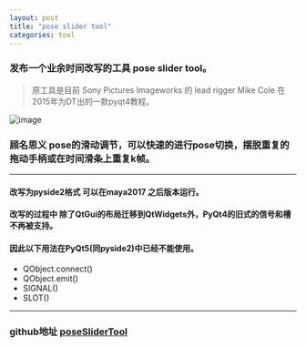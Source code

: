 ```yaml
---
layout: post
title: "pose slider tool"
categories: tool
---
```


### 发布一个业余时间改写的工具 pose slider tool。
> 原工具是目前 Sony Pictures Imageworks 的 lead rigger  Mike Cole 在2015年为DT出的一款pyqt4教程。

![image](https://github.com/shabbySilence/shabbySilence.github.io/tree/master/_posts/pngFile/20190712/poseSliderTool.png)
### 顾名思义 pose的滑动调节，可以快速的进行pose切换，摆脱重复的拖动手柄或在时间滑条上重复k帧。
***
#### 改写为pyside2格式 可以在maya2017 之后版本运行。
#### 改写的过程中 除了QtGui的布局迁移到QtWidgets外，PyQt4的旧式的信号和槽不再被支持。
#### 因此以下用法在PyQt5(同pyside2)中已经不能使用。
- QObject.connect()
- QObject.emit()
- SIGNAL()
- SLOT()

---
### github地址 [poseSliderTool][poseSliderTool] 
[poseSliderTool]: https://github.com/shabbySilence/poseSliderTool


